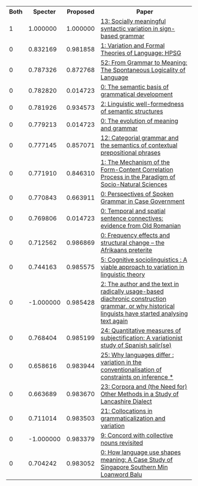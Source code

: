 <html><table><tr>
<th>Both</th>
<th>Specter</th>
<th>Proposed</th>
<th>Paper</th>
</tr>
<tr>
<td>1</td>
<td>1.000000</td>
<td>1.000000</td>
<td><a href="https://www.semanticscholar.org/paper/788d08b5880ac491788f7331e8a878fb5d2bfb70">13: Socially meaningful syntactic variation in sign-based grammar</a></td>
</tr>
<tr>
<td>0</td>
<td>0.832169</td>
<td>0.981858</td>
<td><a href="https://www.semanticscholar.org/paper/ab4d101e56dec058276e36ce27562df21d09bcf4">1: Variation and Formal Theories of Language: HPSG</a></td>
</tr>
<tr>
<td>0</td>
<td>0.787326</td>
<td>0.872768</td>
<td><a href="https://www.semanticscholar.org/paper/30d4e96f20bd4470496d670a9ba8f820927c14d1">52: From Grammar to Meaning: The Spontaneous Logicality of Language</a></td>
</tr>
<tr>
<td>0</td>
<td>0.782820</td>
<td>0.014723</td>
<td><a href="https://www.semanticscholar.org/paper/9ef510e37104b78947df87c850c58823d579955f">0: The semantic basis of grammatical development</a></td>
</tr>
<tr>
<td>0</td>
<td>0.781926</td>
<td>0.934573</td>
<td><a href="https://www.semanticscholar.org/paper/26c5e9becc90deb07ce37572ab73efa8cb61a122">2: Linguistic well-formedness of semantic structures</a></td>
</tr>
<tr>
<td>0</td>
<td>0.779213</td>
<td>0.014723</td>
<td><a href="https://www.semanticscholar.org/paper/44dd60bd2010fc26609619092156d7ad4d90389d">0: The evolution of meaning and grammar</a></td>
</tr>
<tr>
<td>0</td>
<td>0.777145</td>
<td>0.857071</td>
<td><a href="https://www.semanticscholar.org/paper/c475ce466fa09278c1920fbdd827c13af9533b2e">12: Categorial grammar and the semantics of contextual prepositional phrases</a></td>
</tr>
<tr>
<td>0</td>
<td>0.771910</td>
<td>0.846310</td>
<td><a href="https://www.semanticscholar.org/paper/6eb88e976cd42d3e29b3ca9c6afc2b3155fa5be3">1: The Mechanism of the Form-Content Correlation Process in the Paradigm of Socio-Natural Sciences</a></td>
</tr>
<tr>
<td>0</td>
<td>0.770843</td>
<td>0.663911</td>
<td><a href="https://www.semanticscholar.org/paper/f2cacf29781ed18e7ffbc542ff41bdfdc80f6d8c">0: Perspectives of Spoken Grammar in Case Government</a></td>
</tr>
<tr>
<td>0</td>
<td>0.769806</td>
<td>0.014723</td>
<td><a href="https://www.semanticscholar.org/paper/2ecdd0f28f7da2b2477af8831459804d1a9d0d7a">0: Temporal and spatial sentence connectives: evidence from Old Romanian</a></td>
</tr>
<tr>
<td>0</td>
<td>0.712562</td>
<td>0.986869</td>
<td><a href="https://www.semanticscholar.org/paper/cae1bae6e2d20670c76b8fbbd4aa7ac36e3c6d24">0: Frequency effects and structural change – the Afrikaans preterite</a></td>
</tr>
<tr>
<td>0</td>
<td>0.744163</td>
<td>0.985575</td>
<td><a href="https://www.semanticscholar.org/paper/2c05a981e8d91f0f37e2b059e47cf6b54bddd9bd">5: Cognitive sociolinguistics : A viable approach to variation in linguistic theory</a></td>
</tr>
<tr>
<td>0</td>
<td>-1.000000</td>
<td>0.985428</td>
<td><a href="https://www.semanticscholar.org/paper/347ad838de52f719bd0956035603c006cb644d0b">2: The author and the text in radically usage-based diachronic construction grammar, or why historical linguists have started analysing text again</a></td>
</tr>
<tr>
<td>0</td>
<td>0.768404</td>
<td>0.985199</td>
<td><a href="https://www.semanticscholar.org/paper/61141492657a8eef23e6b623772fd35cdb5964a7">24: Quantitative measures of subjectification: A variationist study of Spanish salir(se)</a></td>
</tr>
<tr>
<td>0</td>
<td>0.658616</td>
<td>0.983944</td>
<td><a href="https://www.semanticscholar.org/paper/df9122066908a8591ae3a0717b36b32c9db2d5b0">25: Why languages differ : variation in the conventionalisation of constraints on inference *</a></td>
</tr>
<tr>
<td>0</td>
<td>0.663689</td>
<td>0.983670</td>
<td><a href="https://www.semanticscholar.org/paper/a9e0f43f26058db9335f057d5d026f58df65055d">23: Corpora and (the Need for) Other Methods in a Study of Lancashire Dialect</a></td>
</tr>
<tr>
<td>0</td>
<td>0.711014</td>
<td>0.983503</td>
<td><a href="https://www.semanticscholar.org/paper/98a1a0550dd1e74a0b17eeb67331cffae3c65a9f">21: Collocations in grammaticalization and variation</a></td>
</tr>
<tr>
<td>0</td>
<td>-1.000000</td>
<td>0.983379</td>
<td><a href="https://www.semanticscholar.org/paper/04b38aa9dfa31e71e03da31ef2103a68fbb11aab">9: Concord with collective nouns revisited</a></td>
</tr>
<tr>
<td>0</td>
<td>0.704242</td>
<td>0.983052</td>
<td><a href="https://www.semanticscholar.org/paper/b8a61aa7fae124c516defe51a6d336f0ef0c999a">0: How language use shapes meaning: A Case Study of Singapore Southern Min Loanword Balu</a></td>
</tr>
</table></html>
